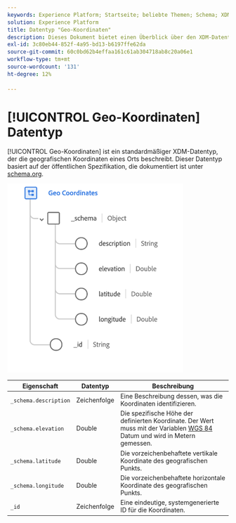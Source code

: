 ```yaml
---
keywords: Experience Platform; Startseite; beliebte Themen; Schema; XDM; Felder; Schemas; Schemas; Geo; Koordinaten; Datentyp; Datentyp; Datentyp;
solution: Experience Platform
title: Datentyp "Geo-Koordinaten"
description: Dieses Dokument bietet einen Überblick über den XDM-Datentyp "Geo Coordinates".
exl-id: 3c80eb44-852f-4a95-bd13-b6197ffe62da
source-git-commit: 60c0bd62b4effaa161c61ab304718ab8c20a06e1
workflow-type: tm+mt
source-wordcount: '131'
ht-degree: 12%

---
```


# [!UICONTROL Geo-Koordinaten] Datentyp

[!UICONTROL Geo-Koordinaten] ist ein standardmäßiger XDM-Datentyp, der die geografischen Koordinaten eines Orts beschreibt. Dieser Datentyp basiert auf der öffentlichen Spezifikation, die dokumentiert ist unter [schema.org](https://schema.org/GeoCoordinates).

<img src="../images/data-types/geo-coordinates.png" width="400" /><br />

| Eigenschaft | Datentyp | Beschreibung |
| --- | --- | --- |
| `_schema.description` | Zeichenfolge | Eine Beschreibung dessen, was die Koordinaten identifizieren. |
| `_schema.elevation` | Double | Die spezifische Höhe der definierten Koordinate. Der Wert muss mit der Variablen [WGS 84](https://gisgeography.com/wgs84-world-geodetic-system/) Datum und wird in Metern gemessen. |
| `_schema.latitude` | Double | Die vorzeichenbehaftete vertikale Koordinate des geografischen Punkts. |
| `_schema.longitude` | Double | Die vorzeichenbehaftete horizontale Koordinate des geografischen Punkts. |
| `_id` | Zeichenfolge | Eine eindeutige, systemgenerierte ID für die Koordinaten. |
